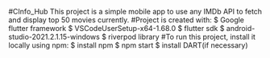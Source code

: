 #CInfo_Hub
This project is a simple mobile app to use any IMDb API to fetch and display top 50 movies currently.
#Project is created with:
$ Google flutter framework
$ VSCodeUserSetup-x64-1.68.0
$ flutter sdk
$ android-studio-2021.2.1.15-windows
$ riverpod library
#To run this project, install it locally using npm:
$ install npm
$ npm start
$ install DART(if necessary)

